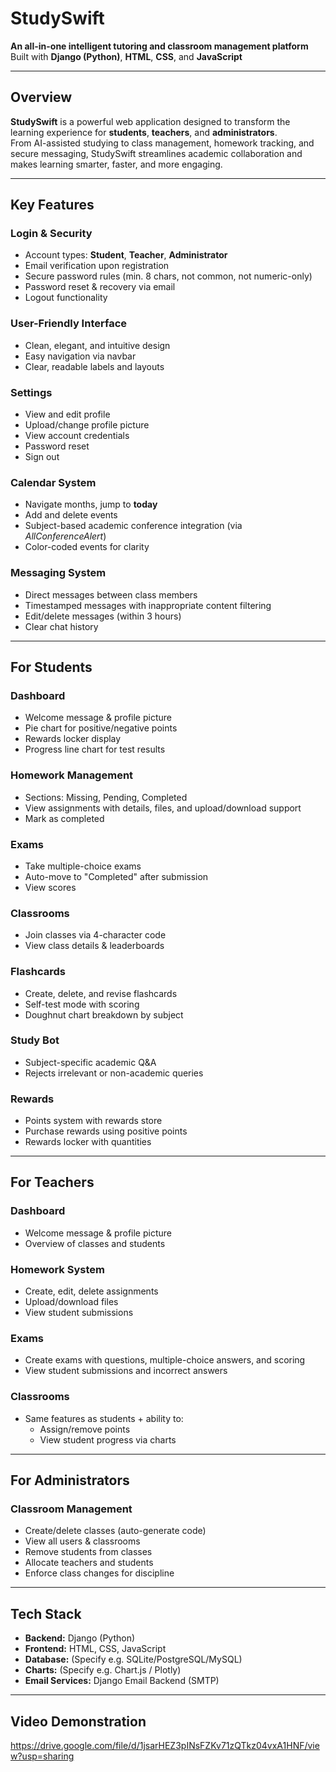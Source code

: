 # StudySwift 
**An all-in-one intelligent tutoring and classroom management platform**  
Built with **Django (Python)**, **HTML**, **CSS**, and **JavaScript**

---

## Overview
**StudySwift** is a powerful web application designed to transform the learning experience for **students**, **teachers**, and **administrators**.  
From AI-assisted studying to class management, homework tracking, and secure messaging, StudySwift streamlines academic collaboration and makes learning smarter, faster, and more engaging.

---

## Key Features

### Login & Security
- Account types: **Student**, **Teacher**, **Administrator**
- Email verification upon registration
- Secure password rules (min. 8 chars, not common, not numeric-only)
- Password reset & recovery via email
- Logout functionality

### User-Friendly Interface
- Clean, elegant, and intuitive design
- Easy navigation via navbar
- Clear, readable labels and layouts

### Settings
- View and edit profile
- Upload/change profile picture
- View account credentials
- Password reset
- Sign out

### Calendar System
- Navigate months, jump to **today**
- Add and delete events
- Subject-based academic conference integration (via *AllConferenceAlert*)
- Color-coded events for clarity

### Messaging System
- Direct messages between class members
- Timestamped messages with inappropriate content filtering
- Edit/delete messages (within 3 hours)
- Clear chat history

---

## For Students

### Dashboard
- Welcome message & profile picture
- Pie chart for positive/negative points
- Rewards locker display
- Progress line chart for test results

### Homework Management
- Sections: Missing, Pending, Completed
- View assignments with details, files, and upload/download support
- Mark as completed

### Exams
- Take multiple-choice exams
- Auto-move to "Completed" after submission
- View scores

### Classrooms
- Join classes via 4-character code
- View class details & leaderboards

### Flashcards
- Create, delete, and revise flashcards
- Self-test mode with scoring
- Doughnut chart breakdown by subject

### Study Bot
- Subject-specific academic Q&A
- Rejects irrelevant or non-academic queries

### Rewards
- Points system with rewards store
- Purchase rewards using positive points
- Rewards locker with quantities

---

## For Teachers

### Dashboard
- Welcome message & profile picture
- Overview of classes and students

### Homework System
- Create, edit, delete assignments
- Upload/download files
- View student submissions

### Exams
- Create exams with questions, multiple-choice answers, and scoring
- View student submissions and incorrect answers

### Classrooms
- Same features as students + ability to:
  - Assign/remove points
  - View student progress via charts

---

## For Administrators

### Classroom Management
- Create/delete classes (auto-generate code)
- View all users & classrooms
- Remove students from classes
- Allocate teachers and students
- Enforce class changes for discipline

---

## Tech Stack
- **Backend:** Django (Python)
- **Frontend:** HTML, CSS, JavaScript
- **Database:** (Specify e.g. SQLite/PostgreSQL/MySQL)
- **Charts:** (Specify e.g. Chart.js / Plotly)
- **Email Services:** Django Email Backend (SMTP)

---

## Video Demonstration

https://drive.google.com/file/d/1jsarHEZ3pINsFZKv71zQTkz04vxA1HNF/view?usp=sharing
